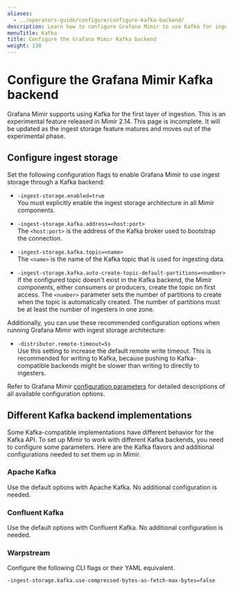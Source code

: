```yaml
---
aliases:
  - ../operators-guide/configure/configure-kafka-backend/
description: Learn how to configure Grafana Mimir to use Kafka for ingest storage.
menuTitle: Kafka
title: Configure the Grafana Mimir Kafka backend
weight: 130
---
```


# Configure the Grafana Mimir Kafka backend

Grafana Mimir supports using Kafka for the first layer of ingestion. This is an experimental feature released in Mimir 2.14.
This page is incomplete. It will be updated as the ingest storage feature matures and moves out of the experimental phase.

## Configure ingest storage

Set the following configuration flags to enable Grafana Mimir to use ingest storage through a Kafka backend:

- `-ingest-storage.enabled=true`<br />
  You must explicitly enable the ingest storage architecture in all Mimir components.

- `-ingest-storage.kafka.address=<host:port>`<br />
  The `<host:port>` is the address of the Kafka broker used to bootstrap the connection.

- `-ingest-storage.kafka.topic=<name>`<br />
  The `<name>` is the name of the Kafka topic that is used for ingesting data.
- `-ingest-storage.kafka.auto-create-topic-default-partitions=<number>`<br />
  If the configured topic doesn't exist in the Kafka backend, the Mimir components, either consumers or producers,
  create the topic on first access. The `<number>` parameter sets the number of partitions to create when the topic is automatically created. The number of partitions must be at least the number of ingesters in one zone.

Additionally, you can use these recommended configuration options when running Grafana Mimir with ingest storage architecture:

- `-distributor.remote-timeout=5s`<br />
  Use this setting to increase the default remote write timeout. This is recommended for writing to Kafka, because pushing
  to Kafka-compatible backends might be slower than writing to directly to ingesters.

Refer to Grafana Mimir [configuration parameters](https://grafana.com/docs/mimir/<MIMIR_VERSION>/configure/configuration-parameters/) for detailed descriptions of all available configuration options.

## Different Kafka backend implementations

Some Kafka-compatible implementations have different behavior for the Kafka API.
To set up Mimir to work with different Kafka backends, you need to configure some parameters.
Here are the Kafka flavors and additional configurations needed to set them up in Mimir.

### Apache Kafka

Use the default options with Apache Kafka. No additional configuration is needed.

### Confluent Kafka

Use the default options with Confluent Kafka. No additional configuration is needed.

### Warpstream

Configure the following CLI flags or their YAML equivalent.

```
-ingest-storage.kafka.use-compressed-bytes-as-fetch-max-bytes=false
```
